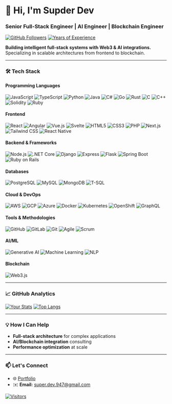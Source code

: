 # 👋 Hi, I'm Supder Dev
### **Senior Full-Stack Engineer** | **AI Engineer** | **Blockchain Engineer**

[![GitHub Followers](https://img.shields.io/github/followers/superdev947?label=Follow&style=social)](https://github.com/superdev947)
[![Years of Experience](https://img.shields.io/badge/10%2B%20Years-Expert-%23FF6B00)](https://)

**Building intelligent full-stack systems with Web3 & AI integrations.**  
Specializing in scalable architectures from frontend to blockchain.

---

### 🛠️ **Tech Stack**

#### **Programming Languages**
![JavaScript](https://img.shields.io/badge/-JavaScript-F7DF1E?logo=javascript&logoColor=black)
![TypeScript](https://img.shields.io/badge/-TypeScript-3178C6?logo=typescript&logoColor=white)
![Python](https://img.shields.io/badge/-Python-3776AB?logo=python&logoColor=white)
![Java](https://img.shields.io/badge/-Java-007396?logo=java&logoColor=white)
![C#](https://img.shields.io/badge/-C%23-239120?logo=c-sharp&logoColor=white)
![Go](https://img.shields.io/badge/-Go-00ADD8?logo=go&logoColor=white)
![Rust](https://img.shields.io/badge/-Rust-000000?logo=rust&logoColor=white)
![C](https://img.shields.io/badge/-C-A8B9CC?logo=c&logoColor=black)
![C++](https://img.shields.io/badge/-C%2B%2B-00599C?logo=c%2B%2B&logoColor=white)
![Solidity](https://img.shields.io/badge/-Solidity-363636?logo=solidity&logoColor=white)
![Ruby](https://img.shields.io/badge/-Ruby-CC342D?logo=ruby&logoColor=white)

#### **Frontend**
![React](https://img.shields.io/badge/-React-61DAFB?logo=react&logoColor=black)
![Angular](https://img.shields.io/badge/-Angular-DD0031?logo=angular&logoColor=white)
![Vue.js](https://img.shields.io/badge/-Vue.js-4FC08D?logo=vuedotjs&logoColor=white)
![Svelte](https://img.shields.io/badge/-Svelte-FF3E00?logo=svelte&logoColor=white)
![HTML5](https://img.shields.io/badge/-HTML5-E34F26?logo=html5&logoColor=white)
![CSS3](https://img.shields.io/badge/-CSS3-1572B6?logo=css3&logoColor=white)
![PHP](https://img.shields.io/badge/-PHP-777BB4?logo=php&logoColor=white)
![Next.js](https://img.shields.io/badge/-Next.js-000000?logo=nextdotjs&logoColor=white)
![Tailwind CSS](https://img.shields.io/badge/-Tailwind%20CSS-06B6D4?logo=tailwind-css&logoColor=white)
![React Native](https://img.shields.io/badge/-React%20Native-61DAFB?logo=react&logoColor=black)

#### **Backend & Frameworks**
![Node.js](https://img.shields.io/badge/-Node.js-339933?logo=nodedotjs&logoColor=white)
![.NET Core](https://img.shields.io/badge/-.NET%20Core-512BD4?logo=dotnet&logoColor=white)
![Django](https://img.shields.io/badge/-Django-092E20?logo=django&logoColor=white)
![Express](https://img.shields.io/badge/-Express-000000?logo=express&logoColor=white)
![Flask](https://img.shields.io/badge/-Flask-000000?logo=flask&logoColor=white)
![Spring Boot](https://img.shields.io/badge/-Spring%20Boot-6DB33F?logo=spring-boot&logoColor=white)
![Ruby on Rails](https://img.shields.io/badge/-Ruby%20on%20Rails-CC0000?logo=ruby-on-rails&logoColor=white)

#### **Databases**
![PostgreSQL](https://img.shields.io/badge/-PostgreSQL-4169E1?logo=postgresql&logoColor=white)
![MySQL](https://img.shields.io/badge/-MySQL-4479A1?logo=mysql&logoColor=white)
![MongoDB](https://img.shields.io/badge/-MongoDB-47A248?logo=mongodb&logoColor=white)
![T-SQL](https://img.shields.io/badge/-T--SQL-CC2927?logo=microsoft-sql-server&logoColor=white)

#### **Cloud & DevOps**
![AWS](https://img.shields.io/badge/-AWS-232F3E?logo=amazonaws&logoColor=white)
![GCP](https://img.shields.io/badge/-GCP-4285F4?logo=googlecloud&logoColor=white)
![Azure](https://img.shields.io/badge/-Azure-0078D4?logo=microsoft-azure&logoColor=white)
![Docker](https://img.shields.io/badge/-Docker-2496ED?logo=docker&logoColor=white)
![Kubernetes](https://img.shields.io/badge/-Kubernetes-326CE5?logo=kubernetes&logoColor=white)
![OpenShift](https://img.shields.io/badge/-OpenShift-EE0000?logo=red-hat-open-shift&logoColor=white)
![GraphQL](https://img.shields.io/badge/-GraphQL-E10098?logo=graphql&logoColor=white)

#### **Tools & Methodologies**
![GitHub](https://img.shields.io/badge/-GitHub-181717?logo=github&logoColor=white)
![GitLab](https://img.shields.io/badge/-GitLab-FCA121?logo=gitlab&logoColor=white)
![Git](https://img.shields.io/badge/-Git-F05032?logo=git&logoColor=white)
![Agile](https://img.shields.io/badge/-Agile-0091D5?logo=agile&logoColor=white)
![Scrum](https://img.shields.io/badge/-Scrum-0091D5?logo=scrum&logoColor=white)

#### **AI/ML**
![Generative AI](https://img.shields.io/badge/-Generative%20AI-FF6F00)
![Machine Learning](https://img.shields.io/badge/-Machine%20Learning-FF6F00?logo=tensorflow&logoColor=white)
![NLP](https://img.shields.io/badge/-NLP-FF6F00?logo=natural-language-processing&logoColor=white)

#### **Blockchain**
![Web3.js](https://img.shields.io/badge/-Web3.js-F16822?logo=web3dotjs&logoColor=white)

---

### 📈 **GitHub Analytics**
[![Your Stats](https://github-readme-stats.vercel.app/api?username=superdev947&show_icons=true&theme=dark&hide_border=true&count_private=true)](https://github.com/superdev947)
[![Top Langs](https://github-readme-stats.vercel.app/api/top-langs/?username=superdev947&layout=compact&theme=dark&hide_border=true)](https://github.com/superdev947)

---

### 💡 **How I Can Help**
- **Full-stack architecture** for complex applications  
- **AI/Blockchain integration** consulting  
- **Performance optimization** at scale  

---

### 📫 **Let's Connect**
- 🌐 [Portfolio](https://super-dev-947.vercel.app)  
- ✉️ **Email:** super.dev.947@gmail.com  

[![Visitors](https://visitor-badge.laobi.icu/badge?page_id=superdev947.superdev947)](https://github.com/superdev947)
